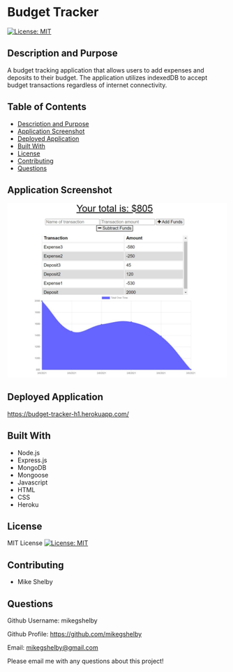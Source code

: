 # Budget Tracker
[![License: MIT](https://img.shields.io/badge/License-MIT-yellow.svg)](https://opensource.org/licenses/MIT)

## Description and Purpose
A budget tracking application that allows users to add expenses and deposits to their budget. The application utilizes indexedDB to accept budget transactions regardless of internet connectivity.

## Table of Contents
  - [Description and Purpose](#description-and-purpose)
  - [Application Screenshot](#application-screenshot)
  - [Deployed Application](#deployed-application)
  - [Built With](#built-with)
  - [License](#license)
  - [Contributing](#contributing)
  - [Questions](#questions)

## Application Screenshot
![Budget Tracker Application screenshot](./public/images/budget-tracker-screenshot.jpg "Application Screenshot")

## Deployed Application
https://budget-tracker-h1.herokuapp.com/

## Built With
* Node.js
* Express.js
* MongoDB
* Mongoose
* Javascript
* HTML
* CSS
* Heroku

## License
MIT License
[![License: MIT](https://img.shields.io/badge/License-MIT-yellow.svg)](https://opensource.org/licenses/MIT)

## Contributing
* Mike Shelby

## Questions
Github Username: mikegshelby

Github Profile: https://github.com/mikegshelby

Email: mikegshelby@gmail.com

Please email me with any questions about this project!